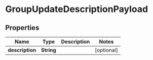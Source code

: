 

# GroupUpdateDescriptionPayload


## Properties

| Name | Type | Description | Notes |
|------------ | ------------- | ------------- | -------------|
|**description** | **String** |  |  [optional] |



